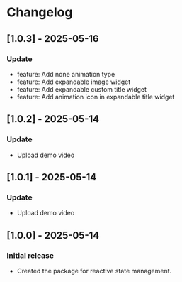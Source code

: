 # Changelog

## [1.0.3] - 2025-05-16
### Update
- feature: Add none animation type
- feature: Add expandable image widget
- feature: Add expandable custom title widget
- feature: Add animation icon in expandable title widget

## [1.0.2] - 2025-05-14
### Update
- Upload demo video

## [1.0.1] - 2025-05-14
### Update
- Upload demo video

## [1.0.0] - 2025-05-14
### Initial release
- Created the package for reactive state management.
